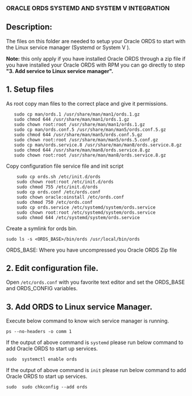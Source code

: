 ### ORACLE ORDS SYSTEMD AND SYSTEM V INTEGRATION
## Description:
The files on this folder are needed to setup your Oracle ORDS to start with the Linux service manager (Systemd or System V ).

**Note:** this only apply if you have installed Oracle ORDS through a zip file if you have installed your Oracle ORDS with RPM you can go directly to step **"3. Add service to Linux service manager".** 

## 1. Setup files
As root copy man files to the correct place and give it permissions.

 ```
	sudo cp man/ords.1 /usr/share/man/man1/ords.1.gz
	sudo chmod 644 /usr/share/man/man1/ords.1.gz
	sudo chown root:root /usr/share/man/man1/ords.1.gz
	sudo cp man/ords.conf.5 /usr/share/man/man5/ords.conf.5.gz
	sudo chmod 644 /usr/share/man/man5/ords.conf.5.gz
	sudo chown root:root /usr/share/man/man5/ords.5.conf.gz
	sudo cp man/ords.service.8 /usr/share/man/man8/ords.service.8.gz
	sudo chmod 644 /usr/share/man/man8/ords.service.8.gz
	sudo chown root:root /usr/share/man/man8/ords.service.8.gz
```

 Copy configuration file service file and init script

```
	sudo cp ords.sh /etc/init.d/ords
	sudo chown root:root /etc/init.d/ords
	sudo chmod 755 /etc/init.d/ords
	sudo cp ords.conf /etc/ords.conf
	sudo chown oracle:oinstall /etc/ords.conf
	sudo chmod 750 /etc/ords.conf
	sudo cp ords.service /etc/systemd/system/ords.service
	sudo chown root:root /etc/systemd/system/ords.service
	sudo chmod 644 /etc/systemd/system/ords.service
```

Create a symlink for ords bin.
```
sudo ls -s <ORDS_BASE>/bin/ords /usr/local/bin/ords 
```

ORDS_BASE: Where you have uncompressed you Oracle ORDS Zip file

## 2. Edit configuration file.

Open `/etc/ords.conf` with you favorite text editor and set the ORDS_BASE and ORDS_CONFIG variables.

## 3. Add ORDS to Linux service Manager.

Execute below command to know wich service manager is running.
```
ps --no-headers -o comm 1
```

If the output of above command is `systemd` please run below command to add Oracle ORDS to start up services.
```
sudo  systemctl enable ords
```

If the output of above command is `init` please run below command to add Oracle ORDS to start up services.
```
sudo  sudo chkconfig --add ords
```
